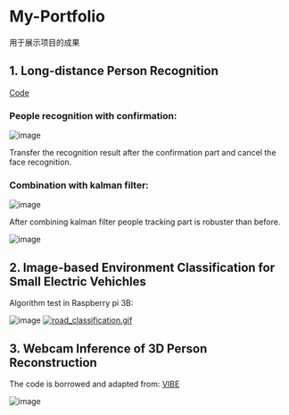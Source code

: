 # My-Portfolio
用于展示项目的成果
## 1. Long-distance Person Recognition
[Code](https://github.com/pandongwei/long-distance-people-recognition)
### People recognition with confirmation:

![image](https://github.com/pandongwei/long-distance-people-recognition/blob/master/output/output1.gif)

Transfer the recognition result after the confirmation part and cancel the face recognition.


### Combination with kalman filter:

![image](https://github.com/pandongwei/long-distance-people-recognition/blob/master/output/output2.gif) 

After combining kalman filter people tracking part is robuster than before.

![image](https://github.com/pandongwei/long-distance-people-recognition/blob/master/output/output3.gif) 

## 2.  Image-based Environment Classification for Small Electric Vehichles

Algorithm test in Raspberry pi 3B:

![image](https://github.com/pandongwei/My-Portfolio/blob/master/demo/road_classification.gif)
[![road_classification.gif](https://s4.gifyu.com/images/road_classification.gif)](https://gifyu.com/image/71H7)

## 3. Webcam Inference of 3D Person Reconstruction

The code is borrowed and adapted from: 
[VIBE](https://github.com/mkocabas/VIBE)

![image](https://github.com/pandongwei/My-Portfolio/blob/master/demo/result.gif)
